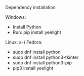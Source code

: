Dependency installation

Windows:
- Install Python
- Run: pip install yeelight


Linux:
a-) Fedora:
- sudo dnf install python
- sudo dnf install python3-tkinter 
- sudo dnf install python3-pip
- pip3 install yeelight
